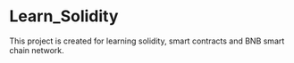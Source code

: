 # Learn_Solidity
This project is created for learning solidity, smart contracts and BNB smart chain network.
